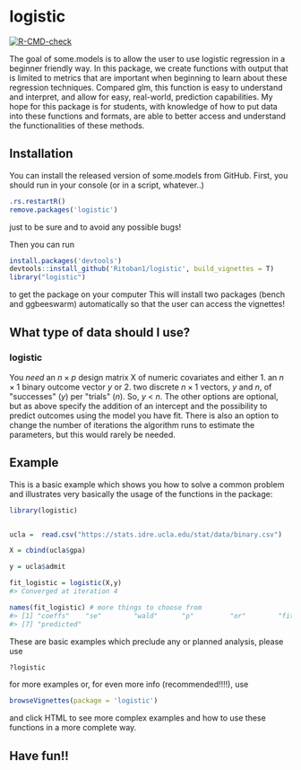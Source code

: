 # logistic

<!-- badges: start -->
[![R-CMD-check](https://github.com/Ritoban1/logistic/workflows/R-CMD-check/badge.svg)](https://github.com/Ritoban1/logistic/actions)
<!-- badges: end -->

The goal of some.models is to allow the user to use logistic regression in a beginner friendly way. In this package, we create functions with output that is limited to metrics that are important when beginning to learn about these regression techniques. Compared glm, this function is easy to understand and interpret, and allow for easy, real-world, prediction capabilities. My hope for this package is for students, with knowledge of how to put data into these functions and formats, are able to better access and understand the functionalities of these methods.

Installation
------------

You can install the released version of some.models from GitHub. First, you should run in your console (or in a script, whatever..)

``` r
.rs.restartR()
remove.packages('logistic')
```

just to be sure and to avoid any possible bugs!

Then you can run

``` r
install.packages('devtools')
devtools::install_github('Ritoban1/logistic', build_vignettes = T)
library("logistic")
```

to get the package on your computer This will install two packages (bench and ggbeeswarm) automatically so that the user can access the vignettes!

What type of data should I use?
-------------------------------



### logistic

You *need* an *n* × *p* design matrix X of numeric covariates and either 1. an *n* × 1 binary outcome vector *y* or 2. two discrete *n* × 1 vectors, *y* and *n*, of "successes" (*y*) per "trials" (*n*). So, *y* &lt; *n*. The other options are optional, but as above specify the addition of an intercept and the possibility to predict outcomes using the model you have fit. There is also an option to change the number of iterations the algorithm runs to estimate the parameters, but this would rarely be needed.

Example
-------

This is a basic example which shows you how to solve a common problem and illustrates very basically the usage of the functions in the package:

``` r
library(logistic)


ucla =  read.csv("https://stats.idre.ucla.edu/stat/data/binary.csv")

X = cbind(ucla$gpa)

y = ucla$admit

fit_logistic = logistic(X,y)
#> Converged at iteration 4

names(fit_logistic) # more things to choose from
#> [1] "coeffs"    "se"        "wald"      "p"         "or"        "fitted"   
#> [7] "predicted"
```

These are basic examples which preclude any or planned analysis, please use

``` r
?logistic 
```

for more examples or, for even more info (recommended!!!!), use

``` r
browseVignettes(package = 'logistic')
```

and click HTML to see more complex examples and how to use these functions in a more complete way.

Have fun!!
----------
